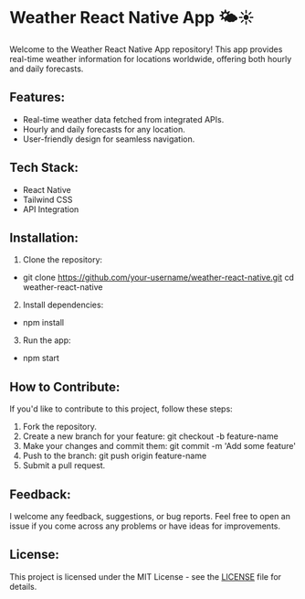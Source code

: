 # Weather React Native App 🌤️☀️


Welcome to the Weather React Native App repository! This app provides real-time weather information for locations worldwide, offering both hourly and daily forecasts.

## Features:

- Real-time weather data fetched from integrated APIs.
- Hourly and daily forecasts for any location.
- User-friendly design for seamless navigation.

## Tech Stack:

- React Native
- Tailwind CSS
- API Integration

## Installation:

1. Clone the repository:

 - git clone https://github.com/your-username/weather-react-native.git
 cd weather-react-native

2. Install dependencies:

 - npm install

3. Run the app:

 - npm start

## How to Contribute:
If you'd like to contribute to this project, follow these steps:

1. Fork the repository.
2. Create a new branch for your feature: git checkout -b feature-name
3. Make your changes and commit them: git commit -m 'Add some feature'
4. Push to the branch: git push origin feature-name
5. Submit a pull request.

## Feedback:

I welcome any feedback, suggestions, or bug reports. Feel free to open an issue if you come across any problems or have ideas for improvements.

## License:

This project is licensed under the MIT License - see the [LICENSE](MIT-LICENSE.txt) file for details.
